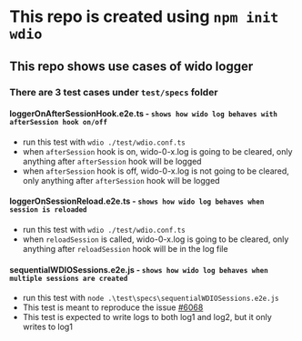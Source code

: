 # This repo is created using `npm init wdio`

## This repo shows use cases of wido logger

### There are 3 test cases under `test/specs` folder

#### loggerOnAfterSessionHook.e2e.ts - `shows how wido log behaves with afterSession hook on/off`
- run this test with `wdio ./test/wdio.conf.ts`
- when `afterSession` hook is on, wido-0-x.log is going to be cleared, only anything after `afterSession` hook will be logged
- when `afterSession` hook is off, wido-0-x.log is not going to be cleared, only anything after `afterSession` hook will be logged

#### loggerOnSessionReload.e2e.ts - `shows how wido log behaves when session is reloaded`
- run this test with `wdio ./test/wdio.conf.ts`
- when `reloadSession` is called, wido-0-x.log is going to be cleared, only anything after `reloadSession` hook will be in the log file

#### sequentialWDIOSessions.e2e.js - `shows how wido log behaves when multiple sessions are created`
- run this test with `node .\test\specs\sequentialWDIOSessions.e2e.js`
- This test is meant to reproduce the issue [#6068](https://github.com/webdriverio/webdriverio/issues/6068)
- This test is expected to write logs to both log1 and log2, but it only writes to log1
